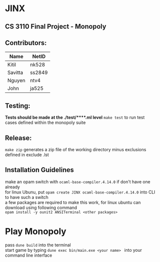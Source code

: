 # JINX
## CS 3110 Final Project - Monopoly

## Contributors: 
| Name | NetID |
|------|-------|
| Kitil | nk528|
| Savitta | ss2849|
| Nguyen | ntv4 |
| John | ja525 |

## Testing: 
**Tests should be made at the ./test/****.ml level**
`make test` to run test cases defined within the monopoly suite

## Release:
`make zip` generates a zip file of the working directory minus exclusions defined in exclude .lst

## Installation Guidelines
 make an opam switch with `ocaml-base-compiler.4.14.0` if don't have one already <br>
 for linux Ubunu, put `opam create JINX ocaml-base-compiler.4.14.0` into CLI to have such a switch <br>
 a few packages are required to make this work, for linux ubuntu can download using following command <br>
 `opam install -y ounit2 ANSITerminal <other packages>` <br>

# Play Monopoly
 pass `dune build` into the terminal <br>
 start game by typing `dune exec bin/main.exe <your name> ` into your command line interface